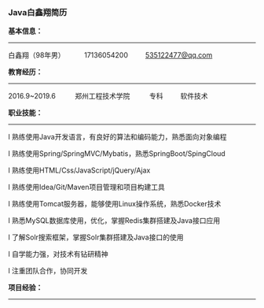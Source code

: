 ### 					**Java白鑫翔简历**



**基本信息：**

------

白鑫翔（98年男）&nbsp;&nbsp; &nbsp;&nbsp;&nbsp;&nbsp;&nbsp;&nbsp;&nbsp;17136054200&nbsp;&nbsp;&nbsp;&nbsp;&nbsp;&nbsp;&nbsp;&nbsp;&nbsp;[535122477@qq.com](mailto:535122477@qq.com)



**教育经历：**

------

2016.9~2019.6 &nbsp;&nbsp;&nbsp;&nbsp;&nbsp;&nbsp;&nbsp;&nbsp;&nbsp;郑州工程技术学院 &nbsp;&nbsp;&nbsp;&nbsp;&nbsp;&nbsp;&nbsp;&nbsp;&nbsp;专科&nbsp;&nbsp;&nbsp;&nbsp;&nbsp;&nbsp;&nbsp;&nbsp;&nbsp;软件技术



**职业技能：**

------

l  熟练使用Java开发语言，有良好的算法和编码能力，熟悉面向对象编程

l  熟练使用Spring/SpringMVC/Mybatis，熟悉SpringBoot/SpingCloud

l  熟练使用HTML/Css/JavaScript/jQuery/Ajax

l  熟练使用Idea/Git/Maven项目管理和项目构建工具

l  熟练使用Tomcat服务器，能够使用Linux操作系统，熟悉Docker技术

l  熟悉MySQL数据库使用，优化，掌握Redis集群搭建及Java接口应用

l  了解Solr搜索框架，掌握Solr集群搭建及Java接口的使用

l  自学能力强，对技术有钻研精神

l  注重团队合作，协同开发



**项目经验：**

------

 



 